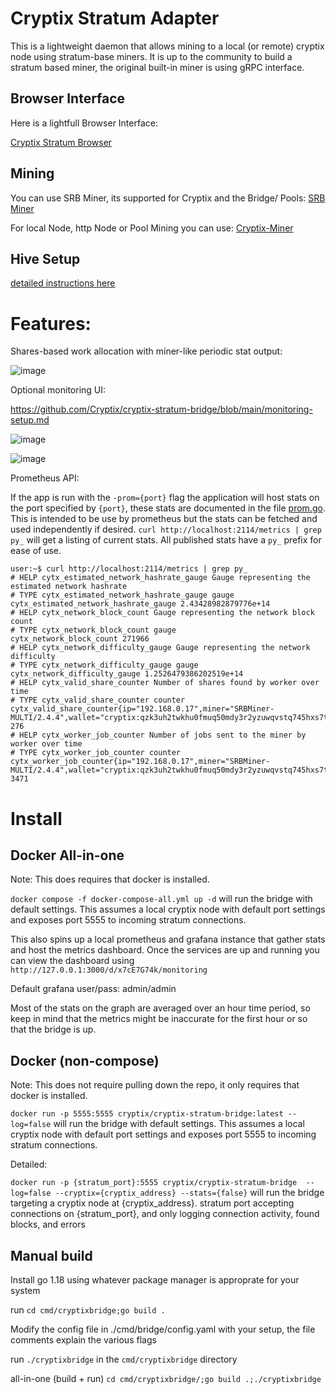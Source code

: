 # Cryptix Stratum Adapter


This is a lightweight daemon that allows mining to a local (or remote)
cryptix node using stratum-base miners. It is up to the community to
build a stratum based miner, the original built-in miner is using gRPC
interface.

## Browser Interface
Here is a lightfull Browser Interface:

[Cryptix Stratum Browser](https://github.com/cryptix-network/cryptix-stratum-bridge-browser-monitor)
## Mining

You can use SRB Miner, its supported for Cryptix and the Bridge/ Pools:
[SRB Miner](https://github.com/doktor83/SRBMiner-Multi/releases)

For local Node, http Node or Pool Mining you can use:
[Cryptix-Miner](https://github.com/cryptix-network/cryptix-miner)


## Hive Setup
[detailed instructions here](hive-setup.md) 


# Features:

Shares-based work allocation with miner-like periodic stat output:

![image](https://user-images.githubusercontent.com/59971111/191983487-479e19ec-a8cb-4edb-afc4-55a1165e79fc.png)



Optional monitoring UI:

https://github.com/Cryptix/cryptix-stratum-bridge/blob/main/monitoring-setup.md

![image](https://user-images.githubusercontent.com/59971111/192025446-f20d74a5-f9e0-4290-b98b-9f56af8f23b4.png)

![image](https://user-images.githubusercontent.com/59971111/191980688-2d0faf6b-d551-4880-a316-de2303cfeb7d.png)


Prometheus API:

If the app is run with the `-prom={port}` flag the application will host stats on the port specified by `{port}`, these stats are documented in the file [prom.go](src/cryptixstratum/prom.go). This is intended to be use by prometheus but the stats can be fetched and used independently if desired. `curl http://localhost:2114/metrics | grep py_` will get a listing of current stats. All published stats have a `py_` prefix for ease of use.

```
user:~$ curl http://localhost:2114/metrics | grep py_
# HELP cytx_estimated_network_hashrate_gauge Gauge representing the estimated network hashrate
# TYPE cytx_estimated_network_hashrate_gauge gauge
cytx_estimated_network_hashrate_gauge 2.43428982879776e+14
# HELP cytx_network_block_count Gauge representing the network block count
# TYPE cytx_network_block_count gauge
cytx_network_block_count 271966
# HELP cytx_network_difficulty_gauge Gauge representing the network difficulty
# TYPE cytx_network_difficulty_gauge gauge
cytx_network_difficulty_gauge 1.2526479386202519e+14
# HELP cytx_valid_share_counter Number of shares found by worker over time
# TYPE cytx_valid_share_counter counter
cytx_valid_share_counter{ip="192.168.0.17",miner="SRBMiner-MULTI/2.4.4",wallet="cryptix:qzk3uh2twkhu0fmuq50mdy3r2yzuwqvstq745hxs7tet25hfd4egcafcdmpdl",worker="002"} 276
# HELP cytx_worker_job_counter Number of jobs sent to the miner by worker over time
# TYPE cytx_worker_job_counter counter
cytx_worker_job_counter{ip="192.168.0.17",miner="SRBMiner-MULTI/2.4.4",wallet="cryptix:qzk3uh2twkhu0fmuq50mdy3r2yzuwqvstq745hxs7tet25hfd4egcafcdmpdl",worker="002"} 3471

```

# Install

## Docker All-in-one

Note: This does requires that docker is installed.

  

`docker compose -f docker-compose-all.yml up -d` will run the bridge with default settings. This assumes a local cryptix node with default port settings and exposes port 5555 to incoming stratum connections.

  

This also spins up a local prometheus and grafana instance that gather stats and host the metrics dashboard. Once the services are up and running you can view the dashboard using `http://127.0.0.1:3000/d/x7cE7G74k/monitoring`

Default grafana user/pass: admin/admin

Most of the stats on the graph are averaged over an hour time period, so keep in mind that the metrics might be inaccurate for the first hour or so that the bridge is up.


## Docker (non-compose)

Note: This does not require pulling down the repo, it only requires that docker is installed.

`docker run -p 5555:5555 cryptix/cryptix-stratum-bridge:latest --log=false` will run the bridge with default settings. This assumes a local cryptix node with default port settings and exposes port 5555 to incoming stratum connections.


Detailed:

`docker run -p {stratum_port}:5555 cryptix/cryptix-stratum-bridge  --log=false --cryptix={cryptix_address} --stats={false}` will run the bridge targeting a cryptix node at {cryptix_address}. stratum port accepting connections on {stratum_port}, and only logging connection activity, found blocks, and errors

  

## Manual build

Install go 1.18 using whatever package manager is approprate for your system

  

run `cd cmd/cryptixbridge;go build .`

  

Modify the config file in ./cmd/bridge/config.yaml with your setup, the file comments explain the various flags

  

run `./cryptixbridge` in the `cmd/cryptixbridge` directory

  

all-in-one (build + run) `cd cmd/cryptixbridge/;go build .;./cryptixbridge`
